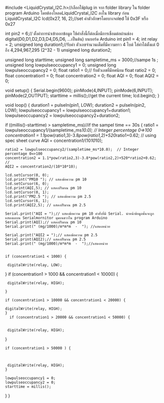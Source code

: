 
#include <LiquidCrystal_I2C.h>//เลือกใช้plug in จาก folder library ใน folder program Arduino โดยต้องโหลดLiquidCrystal_I2C ลงใน library ก่อน
LiquidCrystal_I2C lcd(0x27, 16, 2);//set ค่าตัวอักษรโดยบางจอled ใช้ 0x3F หรือ 0x27

int pin2 = 6;// ตั้งค่าการนำเข้าออกข้อมูล ใช้คำสั่งนี้ก็ต่อเมื่อมีการเชื่อมต่อผ่านช่อง digital(D0,D1,D2,D3,D4,D5,D6, ...เป็นต้น) บนบอร์ด Arduino 
int pin1 = 4;
int relay = 2;
unsigned long duration1;//รับค่า ตัวเลขจำนวนเต็มที่มีความยาว 4 ไบต์ ใส่ค่าได้ตั้งแต่ 0 ถึง 4,294,967,295 (2^32 - 1)
unsigned long duration2;

unsigned long starttime;
unsigned long sampletime_ms = 3000;//sampe 1s ;
unsigned long lowpulseoccupancy1 = 0;
unsigned long lowpulseoccupancy2 = 0;
float ratio1 = 0;// รับตัวเลขที่มีทศนิยม
float ratio2 = 0;
float concentration1 = 0;
float concentration2 = 0;
float AQI = 0;
float AQI2 = 0;

void setup() {
  Serial.begin(9600);
  pinMode(4,INPUT);
  pinMode(6,INPUT);
  pinMode(2,OUTPUT);
  starttime = millis();//get the current time;
  lcd.begin();
}

void loop() {
  duration1 = pulseIn(pin1, LOW);
  duration2 = pulseIn(pin2, LOW);
  lowpulseoccupancy1 = lowpulseoccupancy1+duration1;
  lowpulseoccupancy2 = lowpulseoccupancy2+duration2;


  if ((millis()-starttime) > sampletime_ms)//if the sampel time == 30s
  {
    ratio1 = lowpulseoccupancy1/(sampletime_ms*10.0);  // Integer percentage 0=>100
    concentration1 = 1.1*pow(ratio1,3)-3.8*pow(ratio1,2)+520*ratio1+0.62; // using spec sheet curve
    AQI = concentration1/(10*10*10);
    
    ratio2 = lowpulseoccupancy2/(sampletime_ms*10.0);  // Integer percentage 0=>100
    concentration2 = 1.1*pow(ratio2,3)-3.8*pow(ratio2,2)+520*ratio2+0.62; // 
    AQI2 = concentration2/(10*10*10);
    
    lcd.setCursor(0, 0);
    lcd.print("PM10 "); // แสดงข้อความ pm 10
    lcd.setCursor(6, 0);
    lcd.print(AQI,5); // แสดงปริมาณ pm 10
    lcd.setCursor(0, 1);
    lcd.print("PM2.5 "); // แสดงข้อความ pm 2.5
    lcd.setCursor(6, 1);
    lcd.print(AQI2,5); // แสดงปริมาณ pm 2.5
    
    Serial.print("AQI = ");// แสดงข้อความ pm 10 คำสั่งที่มี Serial. นำหน้าข้อมูลนั้นจะถูกแสดงผลบน Serialmornitor มุมบนขวาใน program Arduino
    Serial.print(AQI);// แสดงปริมาณ pm 10
    Serial.print(" (mg/1000)/m*m*m  -  "); //แสดงหน่วย

    Serial.print("AQI2 = ");// แสดงข้อความ pm 2.5
    Serial.print(AQI2);// แสดงปริมาณ pm 2.5
    Serial.print(" (mg/1000)/m*m*m  -  ");//แสดงหน่วย

    
    if (concentration1 < 1000) {
       
     digitalWrite(relay, LOW);
    
  }
    if (concentration1 > 1000 && concentration1 < 10000) {
     
     digitalWrite(relay, HIGH);
     
    }
    
    if (concentration1 > 10000 && concentration1 < 20000) {
 
    digitalWrite(relay, HIGH);
    }
      if (concentration1 > 20000 && concentration1 < 50000) {
    
     
     digitalWrite(relay, HIGH);
  }

    if (concentration1 > 50000 ) {

      
     
     digitalWrite(relay, HIGH);
    } 
      
    lowpulseoccupancy1 = 0;
    lowpulseoccupancy2 = 0;
    starttime = millis();
  }
}


